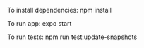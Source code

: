To install dependencies:
npm install


To run app:
expo start


To run tests:
npm run test:update-snapshots
